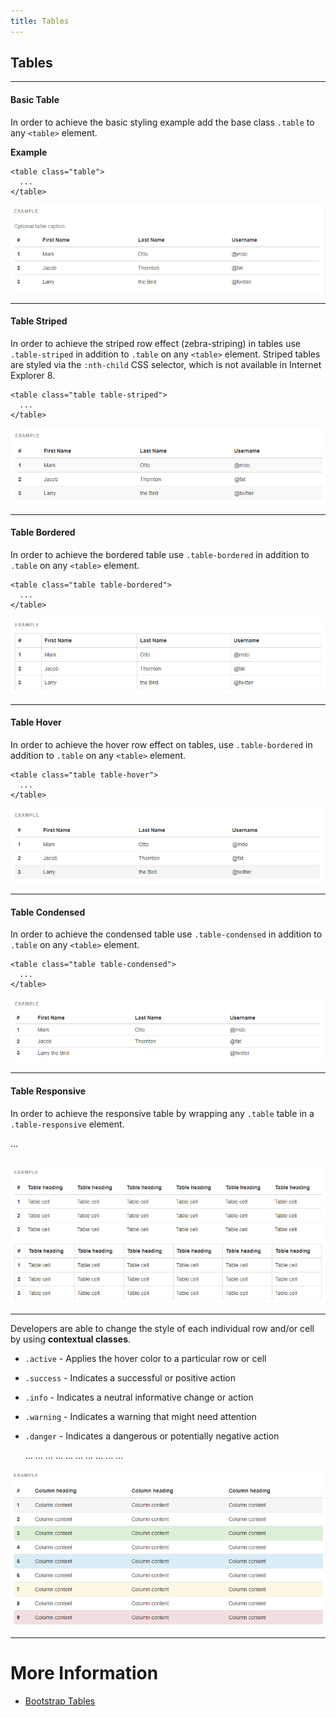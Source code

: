 ```yaml
---
title: Tables
---
```

## Tables
---

#### Basic Table
In order to achieve the basic styling example add the base class `.table` to any `<table>` element.

**Example**

    <table class="table">
      ...
    </table>
    
![Basic Table](https://github.com/TroyB12/Pictures/blob/master/Basic%20Table.PNG)

---
#### Table Striped

In order to achieve the striped row effect (zebra-striping) in tables use `.table-striped` in addition to `.table` on any `<table>` element.  Striped tables are styled via the `:nth-child` CSS selector, which is not available in Internet Explorer 8.

    <table class="table table-striped">
      ...
    </table>

![Striped Table](https://github.com/TroyB12/Pictures/blob/master/Table%20Striped.PNG)

---
#### Table Bordered

In order to achieve the bordered table use `.table-bordered` in addition to `.table` on any `<table>` element.

    <table class="table table-bordered">
      ...
    </table>

![Bordered Table](https://github.com/TroyB12/Pictures/blob/master/Table%20Bordered.PNG)

---
#### Table Hover

In order to achieve the hover row effect on tables, use `.table-bordered` in addition to `.table` on any `<table>` element.

    <table class="table table-hover">
      ...
    </table>

![Hover Table](https://github.com/TroyB12/Pictures/blob/master/Table%20Hover.PNG)

---
#### Table Condensed

In order to achieve the condensed table use `.table-condensed` in addition to `.table` on any `<table>` element.

    <table class="table table-condensed">
      ...
    </table>

![Condensed Table](https://github.com/TroyB12/Pictures/blob/master/Table%20Condensed.PNG)

---

#### Table Responsive

In order to achieve the responsive table by wrapping any `.table` table in a `.table-responsive` element.

<div class="table-responsive">
  <table class="table">
    ...
  </table>
</div>

![Responsive Table](https://github.com/TroyB12/Pictures/blob/master/Table%20Responsive.PNG)

---

Developers are able to change the style of each individual row and/or cell by using **contextual classes**.

- `.active` -	Applies the hover color to a particular row or cell
- `.success` -	Indicates a successful or positive action
- `.info` -	Indicates a neutral informative change or action
- `.warning` -	Indicates a warning that might need attention
- `.danger` -	Indicates a dangerous or potentially negative action

    <!-- On rows -->
    <tr class="active">...</tr>
    <tr class="success">...</tr>
    <tr class="warning">...</tr>
    <tr class="danger">...</tr>
    <tr class="info">...</tr>

    <!-- On cells (`td` or `th`) -->
    <tr>
      <td class="active">...</td>
      <td class="success">...</td>
      <td class="warning">...</td>
      <td class="danger">...</td>
      <td class="info">...</td>
    </tr>
    
![Contextual Class Table](https://github.com/TroyB12/Pictures/blob/master/Table%20Contextual%20Classes.PNG)

---
# More Information 
- [Bootstrap Tables](https://getbootstrap.com/docs/4.1/content/tables/)
